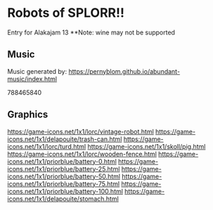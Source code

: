 # Robots of SPLORR!!
Entry for Alakajam 13
**Note: wine may not be supported

## Music

Music generated by: https://pernyblom.github.io/abundant-music/index.html

788465840


## Graphics

https://game-icons.net/1x1/lorc/vintage-robot.html
https://game-icons.net/1x1/delapouite/trash-can.html
https://game-icons.net/1x1/lorc/turd.html
https://game-icons.net/1x1/skoll/pig.html
https://game-icons.net/1x1/lorc/wooden-fence.html
https://game-icons.net/1x1/priorblue/battery-0.html
https://game-icons.net/1x1/priorblue/battery-25.html
https://game-icons.net/1x1/priorblue/battery-50.html
https://game-icons.net/1x1/priorblue/battery-75.html
https://game-icons.net/1x1/priorblue/battery-100.html
https://game-icons.net/1x1/delapouite/stomach.html